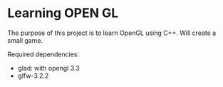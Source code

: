 # Learning OPEN GL

The purpose of this project is to learn OpenGL using C++. Will create a small game.

Required dependencies:

* glad: with opengl 3.3
* glfw-3.2.2